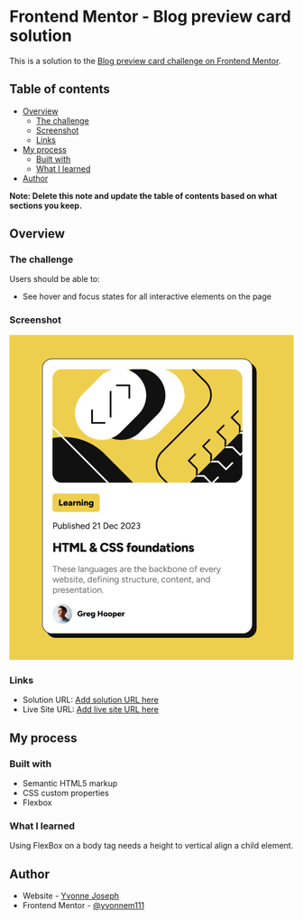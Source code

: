 # Frontend Mentor - Blog preview card solution

This is a solution to the [Blog preview card challenge on Frontend Mentor](https://www.frontendmentor.io/challenges/blog-preview-card-ckPaj01IcS).

## Table of contents

- [Overview](#overview)
  - [The challenge](#the-challenge)
  - [Screenshot](#screenshot)
  - [Links](#links)
- [My process](#my-process)
  - [Built with](#built-with)
  - [What I learned](#what-i-learned)
- [Author](#author)


**Note: Delete this note and update the table of contents based on what sections you keep.**

## Overview

### The challenge

Users should be able to:

- See hover and focus states for all interactive elements on the page

### Screenshot

![](./screenshot.png)


### Links

- Solution URL: [Add solution URL here](https://github.com/yvonnem111/blog-preview-card-main/blob/main/index.html)
- Live Site URL: [Add live site URL here](https://htmlpreview.github.io/?https://github.com/yvonnem111/blog-preview-card-main/blob/main/index.html)

## My process

### Built with

- Semantic HTML5 markup
- CSS custom properties
- Flexbox


### What I learned

Using FlexBox on a body tag needs a height to vertical align a child element.

## Author

- Website - [Yvonne Joseph](https://www.yvonnejoseph.com)
- Frontend Mentor - [@yvonnem111](https://www.frontendmentor.io/profile/yourusername)

